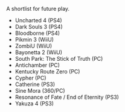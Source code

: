 A shortlist for future play.

- Uncharted 4 (PS4)
- Dark Souls 3 (PS4)
- Bloodborne (PS4)
- Pikmin 3 (WiiU)
- ZombiU (WiiU)
- Bayonetta 2 (WiiU)
- South Park: The Stick of Truth (PC)
- Antichamber (PC)
- Kentucky Route Zero (PC)
- Cypher (PC)
- Catherine (PS3)
- Sine Mora (360/PC)
- Resonance of Fate / End of Eternity (PS3)
- Yakuza 4 (PS3)